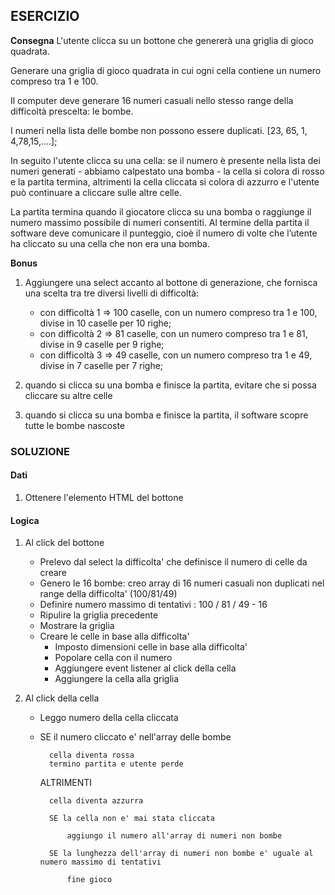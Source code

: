 ## ESERCIZIO

**Consegna**
L'utente clicca su un bottone che genererà una griglia di gioco quadrata.

Generare una griglia di gioco quadrata in cui ogni cella contiene un numero compreso tra 1 e 100. 

Il computer deve generare 16 numeri casuali nello stesso range della difficoltà prescelta: le bombe.

I numeri nella lista delle bombe non possono essere duplicati.
[23, 65, 1, 4,78,15,....];

In seguito l'utente clicca su una cella: se il numero è presente nella lista dei numeri generati - abbiamo calpestato una bomba - la cella si colora di rosso e la partita termina, altrimenti la cella cliccata si colora di azzurro e l'utente può continuare a cliccare sulle altre celle.

La partita termina quando il giocatore clicca su una bomba o raggiunge il numero massimo possibile di numeri consentiti.
Al termine della partita il software deve comunicare il punteggio, cioè il numero di volte che l’utente ha cliccato su una cella che non era una bomba.


**Bonus**

1. Aggiungere una select accanto al bottone di generazione, che fornisca una scelta tra tre diversi livelli di difficoltà:
    - con difficoltà 1 => 100 caselle, con un numero compreso tra 1 e 100, divise in 10 caselle per 10 righe;
    - con difficoltà 2 => 81 caselle, con un numero compreso tra 1 e 81, divise in 9 caselle per 9 righe;
    - con difficoltà 3 => 49 caselle, con un numero compreso tra 1 e 49, divise in 7 caselle per 7 righe;

2. quando si clicca su una bomba e finisce la partita, evitare che si possa cliccare su altre celle

3. quando si clicca su una bomba e finisce la partita, il software scopre tutte le bombe nascoste

### SOLUZIONE

#### Dati
1. Ottenere l'elemento HTML del bottone

#### Logica

1. Al click del bottone 
    - Prelevo dal select la difficolta' che definisce il numero di celle da creare
    - Genero le 16 bombe: creo array di 16 numeri casuali non duplicati nel range della difficolta' (100/81/49)
    - Definire numero massimo di tentativi : 100 / 81 / 49 - 16
    - Ripulire la griglia precedente
    - Mostrare la griglia
    - Creare le celle in base alla difficolta'
        - Imposto dimensioni celle in base alla difficolta'
        - Popolare cella con il numero
        - Aggiungere event listener al click della cella
        - Aggiungere la cella alla griglia
    

2. Al click della cella 

    - Leggo numero della cella cliccata
    - SE il numero cliccato e' nell'array delle bombe

            cella diventa rossa 
            termino partita e utente perde

        ALTRIMENTI 

            cella diventa azzurra 
            
            SE la cella non e' mai stata cliccata 

                aggiungo il numero all'array di numeri non bombe

            SE la lunghezza dell'array di numeri non bombe e' uguale al numero massimo di tentativi 

                fine gioco
        